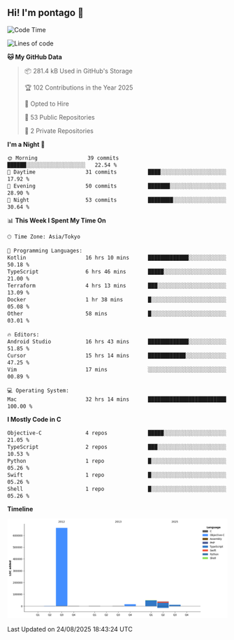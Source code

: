 ## Hi! I'm pontago 👋

<!--START_SECTION:waka-->
![Code Time](http://img.shields.io/badge/Code%20Time-555%20hrs%209%20mins-blue)

![Lines of code](https://img.shields.io/badge/From%20Hello%20World%20I%27ve%20Written-778.6%20thousand%20lines%20of%20code-blue)

**🐱 My GitHub Data** 

> 📦 281.4 kB Used in GitHub's Storage 
 > 
> 🏆 102 Contributions in the Year 2025
 > 
> 💼 Opted to Hire
 > 
> 📜 53 Public Repositories 
 > 
> 🔑 2 Private Repositories 
 > 
**I'm a Night 🦉** 

```text
🌞 Morning                39 commits          ██████░░░░░░░░░░░░░░░░░░░   22.54 % 
🌆 Daytime                31 commits          ████░░░░░░░░░░░░░░░░░░░░░   17.92 % 
🌃 Evening                50 commits          ███████░░░░░░░░░░░░░░░░░░   28.90 % 
🌙 Night                  53 commits          ████████░░░░░░░░░░░░░░░░░   30.64 % 
```


📊 **This Week I Spent My Time On** 

```text
🕑︎ Time Zone: Asia/Tokyo

💬 Programming Languages: 
Kotlin                   16 hrs 10 mins      █████████████░░░░░░░░░░░░   50.18 % 
TypeScript               6 hrs 46 mins       █████░░░░░░░░░░░░░░░░░░░░   21.00 % 
Terraform                4 hrs 13 mins       ███░░░░░░░░░░░░░░░░░░░░░░   13.09 % 
Docker                   1 hr 38 mins        █░░░░░░░░░░░░░░░░░░░░░░░░   05.08 % 
Other                    58 mins             █░░░░░░░░░░░░░░░░░░░░░░░░   03.01 % 

🔥 Editors: 
Android Studio           16 hrs 43 mins      █████████████░░░░░░░░░░░░   51.85 % 
Cursor                   15 hrs 14 mins      ████████████░░░░░░░░░░░░░   47.25 % 
Vim                      17 mins             ░░░░░░░░░░░░░░░░░░░░░░░░░   00.89 % 

💻 Operating System: 
Mac                      32 hrs 14 mins      █████████████████████████   100.00 % 
```

**I Mostly Code in C** 

```text
Objective-C              4 repos             █████░░░░░░░░░░░░░░░░░░░░   21.05 % 
TypeScript               2 repos             ███░░░░░░░░░░░░░░░░░░░░░░   10.53 % 
Python                   1 repo              █░░░░░░░░░░░░░░░░░░░░░░░░   05.26 % 
Swift                    1 repo              █░░░░░░░░░░░░░░░░░░░░░░░░   05.26 % 
Shell                    1 repo              █░░░░░░░░░░░░░░░░░░░░░░░░   05.26 % 
```



**Timeline**

![Lines of Code chart](https://raw.githubusercontent.com/pontago/pontago/main/assets/bar_graph.png)


 Last Updated on 24/08/2025 18:43:24 UTC
<!--END_SECTION:waka-->
